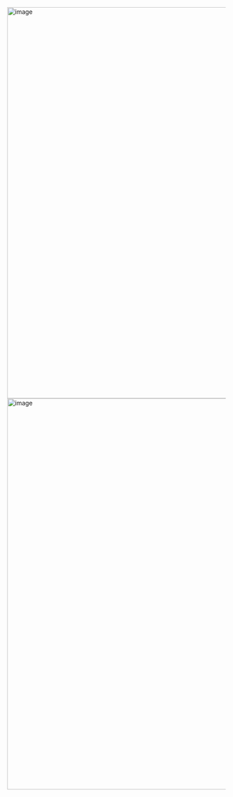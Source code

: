 <img width="1440" height="900" alt="image" src="https://github.com/user-attachments/assets/1472d45f-2f2b-4c44-8834-75117d9ec015" />
<img width="1440" height="900" alt="image" src="https://github.com/user-attachments/assets/f49f2c7a-9078-473e-8a43-1cd49c7f125f" />

